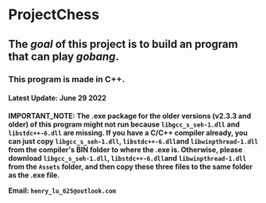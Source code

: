 # ProjectChess
## The _goal_ of this project is to build an program that can play *gobang*.
### This program is made in **C++**.
#### Latest Update: June 29 2022
**IMPORTANT_NOTE: The .exe package for the older versions (v2.3.3 and older) of this program might not run because ```libgcc_s_seh-1.dll``` and ```libstdc++-6.dll``` are missing. If you have a C/C++ compiler already, you can just copy  ```libgcc_s_seh-1.dll```, ```libstdc++-6.dll```and ```libwinpthread-1.dll``` from the compiler's BIN folder to where the .exe is. Otherwise, please download ```libgcc_s_seh-1.dll```, ```libstdc++-6.dll```and ```libwinpthread-1.dll``` from the ```Assets``` folder, and then copy these three files to the same folder as the .exe file.**

**Email: ```henry_lu_625@outlook.com```**
